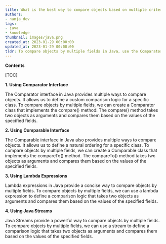 ```yaml
---
title: What is the best way to compare objects based on multiple criteria?
authors:
- nanja_dev
tags:
- java
- knowledge
thumbnail: images/java.png
created_at: 2023-01-29 00:00:00
updated_at: 2023-01-29 00:00:00
tldr: To compare objects by multiple fields in Java, use the Comparator interface to create a custom comparison logic.
---
```


**Contents**

[TOC]

**1. Using Comparator Interface**

The Comparator interface in Java provides multiple ways to compare objects. It allows us to define a custom comparison logic for a specific class. To compare objects by multiple fields, we can create a Comparator class that implements the compare() method. The compare() method takes two objects as arguments and compares them based on the values of the specified fields.

**2. Using Comparable Interface**

The Comparable interface in Java also provides multiple ways to compare objects. It allows us to define a natural ordering for a specific class. To compare objects by multiple fields, we can create a Comparable class that implements the compareTo() method. The compareTo() method takes two objects as arguments and compares them based on the values of the specified fields.

**3. Using Lambda Expressions**

Lambda expressions in Java provide a concise way to compare objects by multiple fields. To compare objects by multiple fields, we can use a lambda expression to define a comparison logic that takes two objects as arguments and compares them based on the values of the specified fields.

**4. Using Java Streams**

Java Streams provide a powerful way to compare objects by multiple fields. To compare objects by multiple fields, we can use a stream to define a comparison logic that takes two objects as arguments and compares them based on the values of the specified fields.
